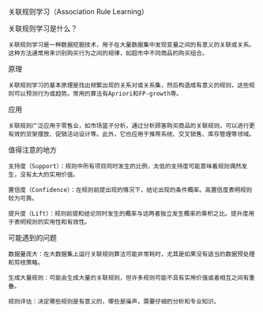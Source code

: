 关联规则学习（Association Rule Learning）

关联规则学习是什么？

    关联规则学习是一种数据挖掘技术，用于在大量数据集中发现变量之间的有意义的关联或关系。这种方法通常用来识别购买行为之间的规律，如超市中不同商品的购买组合。

原理

    关联规则学习的基本原理是找出频繁出现的关系对或关系集，然后构造成有意义的规则，这些规则可以预测行为或趋势。常用的算法有Apriori和FP-growth等。

应用

    关联规则广泛应用于零售业，如市场篮子分析，通过分析顾客购买商品的关联规则，可以进行更有效的货架摆放、促销活动设计等。此外，它也应用于推荐系统、交叉销售、库存管理等领域。
    
值得注意的地方

    支持度（Support）：规则中所有项目同时发生的比例，太低的支持度可能意味着规则偶然发生，没有太大的实用价值。

    置信度（Confidence）：在规则前提出现的情况下，结论出现的条件概率。高置信度表明规则较为可靠。

    提升度（Lift）：规则前提和结论同时发生的概率与这两者独立发生概率的乘积之比。提升度用于表明规则的实用性和有效性。
    
可能遇到的问题

    数据量庞大：在大数据集上运行关联规则算法可能非常耗时，尤其是如果没有适当的数据预处理和剪枝策略。

    生成大量规则：可能会生成大量的关联规则，但许多规则可能不具有实用价值或者相互之间有重叠。

    规则评估：决定哪些规则是有意义的，哪些是噪声，需要仔细的分析和专业知识。
